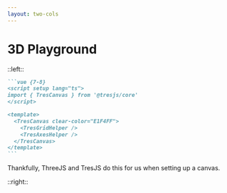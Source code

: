 ```yaml
---
layout: two-cols
---
```


# 3D Playground

::left::

<PlaygroundHeadlines :step="3" />

````md magic-move {lines: true}
```vue {7-8}
<script setup lang="ts">
import { TresCanvas } from '@tresjs/core'
</script>

<template>
  <TresCanvas clear-color="E1F4FF">
    <TresGridHelper />
    <TresAxesHelper />
  </TresCanvas>
</template>
```
````

Thankfully, ThreeJS and TresJS do this for us when setting up a canvas.

::right::

<BrowserWrapper max-height background="#E1F4FF">
  <ZligIframe url="?world" />
</BrowserWrapper>

